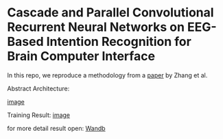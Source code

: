 # Cascade and Parallel Convolutional Recurrent Neural Networks on EEG-Based Intention Recognition for Brain Computer Interface

In this repo, we reproduce a methodology from a [paper](https://aaai.org/ocs/index.php/AAAI/AAAI18/paper/view/16107/15871) by Zhang et al.

Abstract Architecture:

[image]('image/model.PNG')

Training Result:
[image]('image/result.PNG')

for more detail result open: [Wandb](https://wandb.ai/nadenny/my-test-project/reports/Cascade-and-Parallel-Convolutional-Recurrent-Neural-Networks-on-EEG-Based-Intention-Recognition-for-Brain-Computer-Interface--VmlldzoxMTg3Njg3)